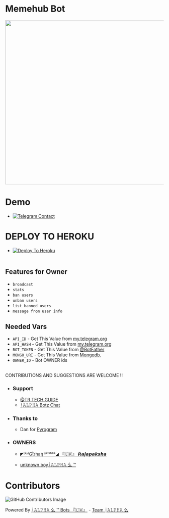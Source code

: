 # Memehub Bot
<p align="center">
<img src="https://telegra.ph/file/9c92683ff407ed7de9d71.jpg" width="520", height="520"></p>


# Demo

- [![Telegram Contact](https://badges.aleen42.com/src/telegram.svg)](https://t.me/AlphaTm_Pm_Bot)

# DEPLOY TO HEROKU
* [![Deploy To Heroku](https://www.herokucdn.com/deploy/button.svg)](https://heroku.com/deploy?template=https://github.com/lakshan17/Pm-Chat-bot)
<br><br>

</details>

## Features for Owner
- `broadcast`
- `stats`
- `ban users`
- `unban users`
- `list banned users`
- `message from user info`

## Needed Vars
- `API_ID` - Get This Value from [my.telegram.org](https://my.telegram.org)
-  `API_HASH` - Get This Value from [my.telegram.org](https://my.telegram.org)
-  `BOT_TOKEN` - Get This Value from [@BotFather](https://my.telegram.org)
-  `MONGO_URI` - Get This Value from [Mongodb.](https://mongodb.com)
-  `OWNER_ID` - Bot OWNER ids
<br><br>

CONTRIBUTIONS AND SUGGESTIONS ARE WELCOME !!


* ### Support
   - [@TR TECH GUIDE](https://t.me/trtechguide)
   - [┊𝙰𝙻𝙿𝙷𝙰 Botz Chat](https://t.me/AlphaTm_Botz_chat)


* ### Thanks to
   - Dan for [Pyrogram](https://github.com/Pyrogram)
* ### OWNERS
   
   - [◤ᴵᴬᴹǤΐรhaή ᴷʳⁱˢʰᵏᵃ◢ 『🇱🇰』 ⁪⁬⁮⁮⁮𝙍𝙖𝙟𝙖𝙥𝙖𝙠𝙨𝙝𝙖](https://github.com/Gishankrishka2) 

   - [unknown boy┊𝙰𝙻𝙿𝙷𝙰 么 ™](https://github.com/tkalum) 


# Contributors
![GitHub Contributors Image](https://contrib.rocks/image?repo=TeamAlphaTg/Pm-Chat-bot)

Powered By  [┊𝙰𝙻𝙿𝙷𝙰 么 ™ Bots 『🇱🇰』](https://t.me/AlphaTm_Botz)
           - [Team ┊𝙰𝙻𝙿𝙷𝙰 么](https://t.me/Team_Alpha_Devs/4)
